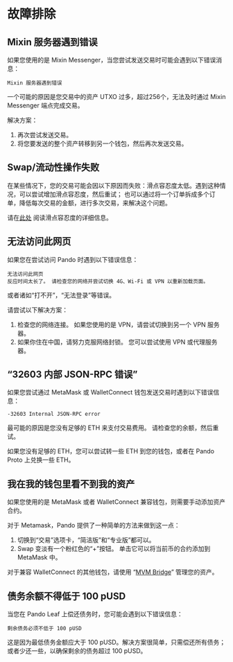 # 故障排除

## Mixin 服务器遇到错误

如果您使用的是 Mixin Messenger，当您尝试发送交易时可能会遇到以下错误消息：

```
Mixin 服务器遇到错误
```

一个可能的原因是您交易中的资产 UTXO 过多，超过256个，无法及时通过 Mixin Messenger 端点完成交易。

解决方案：

1. 再次尝试发送交易。
2. 将您要发送的整个资产转移到另一个钱包，然后再次发送交易。

## Swap/流动性操作失败

在某些情况下，您的交易可能会因以下原因而失败：滑点容忍度太低。遇到这种情况，可以尝试增加滑点容忍度，然后重试；
也可以通过将一个订单拆成多个订单，降低每次交易的金额，进行多次交易，来解决这个问题。

请在[此处](./trade.md#slippage-tolerance) 阅读滑点容忍度的详细信息。

## 无法访问此网页

如果您在尝试访问 Pando 时遇到以下错误信息：

```
无法访问此网页
反应时间太长了。 请检查您的网络并尝试切换 4G、Wi-Fi 或 VPN 以重新加载页面。
```

或者诸如“打不开”，“无法登录”等错误。

请尝试以下解决方案：

1. 检查您的网络连接。 如果您使用的是 VPN，请尝试切换到另一个 VPN 服务器。
2. 如果你住在中国，请努力克服网络封锁。 您可以尝试使用 VPN 或代理服务器。

## “32603 内部 JSON-RPC 错误”

如果您尝试通过 MetaMask 或 WalletConnect 钱包发送交易时遇到以下错误信息：

```
-32603 Internal JSON-RPC error
```

最可能的原因是您没有足够的 ETH 来支付交易费用。 请检查您的余额，然后重试。

如果您没有足够的 ETH，您可以尝试转一些 ETH 到您的钱包，或者在 Pando Proto 上兑换一些 ETH。

## 我在我的钱包里看不到我的资产

如果您使用的是 MetaMask 或者 WalletConnect 兼容钱包，则需要手动添加资产合约。

对于 Metamask，Pando 提供了一种简单的方法来做到这一点：

1. 切换到“交易”选项卡，“简洁版”和“专业版”都可以。
2. Swap 变淡有一个粉红色的“+”按钮。 单击它可以将当前币的合约添加到 MetaMask 中。

对于兼容 WalletConnect 的其他钱包，请使用 “[MVM Bridge](https://bridge.mvm.app/)” 管理您的资产。

## 债务余额不得低于 100 pUSD

当您在 Pando Leaf 上偿还债务时，您可能会遇到以下错误信息：

```
剩余债务必须不低于 100 pUSD
```

这是因为最低债务金额应大于 100 pUSD。解决方案很简单，只需偿还所有债务；或者少还一些，以确保剩余的债务超过 100 pUSD。